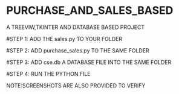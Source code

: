 # PURCHASE_AND_SALES_BASED
A TREEVIW,TKINTER AND DATABASE BASED PROJECT


#STEP 1: ADD THE sales.py TO YOUR FOLDER


#STEP 2: ADD purchase_sales.py TO THE SAME FOLDER


#STEP 3: ADD cse.db  A DATABASE FILE INTO THE SAME FOLDER


#STEP 4: RUN THE PYTHON FILE




NOTE:SCREENSHOTS ARE ALSO PROVIDED TO VERIFY
